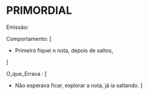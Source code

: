 # PRIMORDIAL 


Emissão: 

  Comportamento: [
 - Primeiro fiquei n nota, depois de saltos,

]

O_que_Errava : [
- Não esperava ficar, explorar a nota,  já ia saltando.
]